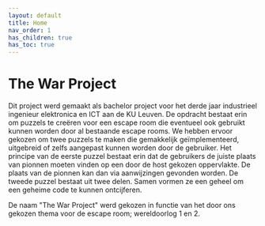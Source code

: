 ```yaml
---
layout: default
title: Home
nav_order: 1
has_children: true
has_toc: true
---
```


# The War Project

Dit project werd gemaakt als bachelor project voor het derde jaar industrieel ingenieur elektronica en ICT aan de KU Leuven. De opdracht bestaat erin om puzzels te creëren voor een escape room die eventueel ook gebruikt kunnen worden door al bestaande escape rooms. We hebben ervoor gekozen om twee puzzels te maken die gemakkelijk geïmplementeerd, uitgebreid of zelfs aangepast kunnen worden door de gebruiker. Het principe van de eerste puzzel bestaat erin dat de gebruikers de juiste plaats van pionnen moeten vinden op een door de host gekozen oppervlakte. De plaats van de pionnen kan dan via aanwijzingen gevonden worden. De tweede puzzel bestaat uit twee delen. Samen vormen ze een geheel om een geheime code te kunnen ontcijferen. 

De naam "The War Project" werd gekozen in functie van het door ons gekozen thema voor de escape room; wereldoorlog 1 en 2. 